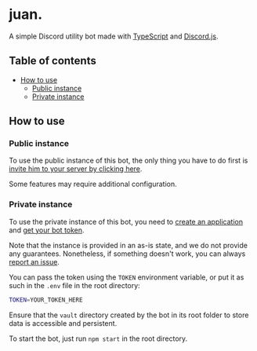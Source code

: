 # juan.

A simple Discord utility bot made with [TypeScript] and [Discord.js].

[TypeScript]: https://www.typescriptlang.org/
[Discord.js]: https://discord.js.org/

## Table of contents

- [How to use](#how-to-use)
    - [Public instance](#public-instance)
    - [Private instance](#private-instance)

## How to use

### Public instance

To use the public instance of this bot, the only thing you have to do first is [invite him to your server by clicking here][invite].

Some features may require additional configuration.

[invite]: https://discord.com/api/oauth2/authorize?client_id=949287774845018192&permissions=0&scope=applications.commands%20bot

### Private instance

To use the private instance of this bot, you need to [create an application](https://discordapp.com/developers/applications/me) and [get your bot token](https://discordapp.com/developers/applications/me).

Note that the instance is provided in an as-is state, and we do not provide any guarantees. Nonetheless, if something doesn't work, you can always [report an issue][issues].

You can pass the token using the `TOKEN` environment variable, or put it as such in the `.env` file in the root directory:

```sh
TOKEN=YOUR_TOKEN_HERE
```

Ensure that the `vault` directory created by the bot in its root folder to store data is accessible and persistent.

To start the bot, just run `npm start` in the root directory.

[issues]: https://github.com/TheChilliPL/juan/issues
